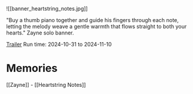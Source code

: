 ![[banner_heartstring_notes.jpg]]

"Buy a thumb piano together and guide his fingers through each note, letting the melody weave a gentle warmth that flows straight to both your hearts."
Zayne solo banner.

[Trailer](https://www.youtube.com/watch?v=vNxJVQKtRPU) 
Run time: 2024-10-31 to 2024-11-10 

# Memories
[[Zayne]] - [[Heartstring Notes]]